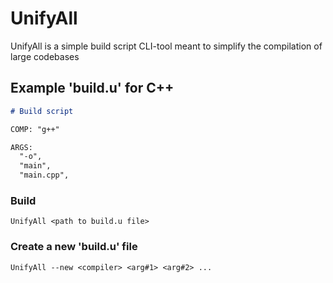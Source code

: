 # UnifyAll

UnifyAll is a simple build script CLI-tool meant to simplify the compilation of large codebases

## Example 'build.u' for C++

```md
# Build script

COMP: "g++"

ARGS:
  "-o",
  "main",
  "main.cpp",
```
### Build

```u
UnifyAll <path to build.u file>
```
### Create a new 'build.u' file

```u
UnifyAll --new <compiler> <arg#1> <arg#2> ...
```
